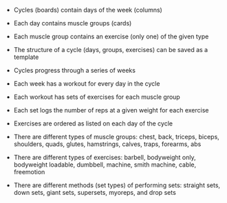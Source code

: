 - Cycles (boards) contain days of the week (columns)
- Each day contains muscle groups (cards)
- Each muscle group contains an exercise (only one) of the given type
- The structure of a cycle (days, groups, exercises) can be saved as a template

- Cycles progress through a series of weeks
- Each week has a workout for every day in the cycle
- Each workout has sets of exercises for each muscle group
- Each set logs the number of reps at a given weight for each exercise
- Exercises are ordered as listed on each day of the cycle

- There are different types of muscle groups: chest, back, triceps, biceps,
  shoulders, quads, glutes, hamstrings, calves, traps, forearms, abs

- There are different types of exercises: barbell, bodyweight only, bodyweight
  loadable, dumbbell, machine, smith machine, cable, freemotion

- There are different methods (set types) of performing sets: straight sets,
  down sets, giant sets, supersets, myoreps, and drop sets
